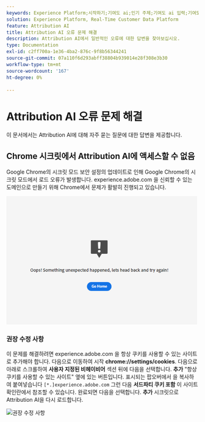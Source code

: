 ```yaml
---
keywords: Experience Platform;시작하기;기여도 ai;인기 주제;기여도 ai 입력;기여도 ai 출력;기여도 ai 문제 해결;기여도 ai 오류
solution: Experience Platform, Real-Time Customer Data Platform
feature: Attribution AI
title: Attribution AI 오류 문제 해결
description: Attribution AI에서 일반적인 오류에 대한 답변을 찾아보십시오.
type: Documentation
exl-id: c2ff700a-1e36-4ba2-876c-9f8b56344241
source-git-commit: 07a110f6d293abff38804b939014e28f308e3b30
workflow-type: tm+mt
source-wordcount: '167'
ht-degree: 0%

---
```


# Attribution AI 오류 문제 해결

이 문서에서는 Attribution AI에 대해 자주 묻는 질문에 대한 답변을 제공합니다.

## Chrome 시크릿에서 Attribution AI에 액세스할 수 없음

Google Chrome의 시크릿 모드 보안 설정의 업데이트로 인해 Google Chrome의 시크릿 모드에서 로드 오류가 발생합니다. experience.adobe.com 을 신뢰할 수 있는 도메인으로 만들기 위해 Chrome에서 문제가 활발히 진행되고 있습니다.

<img src="./images/faq/error.PNG" width="500" /><br />

### 권장 수정 사항

이 문제를 해결하려면 experience.adobe.com 을 항상 쿠키를 사용할 수 있는 사이트로 추가해야 합니다. 다음으로 이동하여 시작 **chrome://settings/cookies**. 다음으로 아래로 스크롤하여 **사용자 지정된 비헤이비어** 섹션 뒤에 다음을 선택합니다. **추가** &quot;항상 쿠키를 사용할 수 있는 사이트&quot; 옆에 있는 버튼입니다. 표시되는 팝오버에서 을 복사하여 붙여넣습니다 `[*.]experience.adobe.com` 그런 다음 **서드파티 쿠키 포함** 이 사이트 확인란에서 참조할 수 있습니다. 완료되면 다음을 선택합니다. **추가** 시크릿으로 Attribution AI을 다시 로드합니다.

![권장 수정 사항](./images/faq/cookies2.gif)
